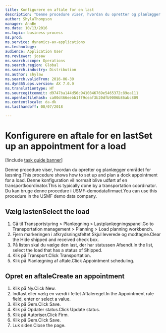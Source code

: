 ```yaml
--- 
title: Konfigurere en aftale for en last
description: "Denne procedure viser, hvordan du opretter og planlægger området for læsning."
author: ShylaThompson
manager: AnnBe
ms.date: 10/13/2016
ms.topic: business-process
ms.prod: 
ms.service: dynamics-ax-applications
ms.technology: 
audience: Application User
ms.reviewer: josaw
ms.search.scope: Operations
ms.search.region: Global
ms.search.industry: Distribution
ms.author: shylaw
ms.search.validFrom: 2016-06-30
ms.dyn365.ops.version: AX 7.0.0
ms.translationtype: HT
ms.sourcegitcommit: d9747ba144d56c9410846769e5465372c89ea111
ms.openlocfilehash: ca00d466eebb1ff9ceaf3b20dfb9006b86abc809
ms.contentlocale: da-dk
ms.lasthandoff: 08/07/2018

---
```

# <a name="set-up-an-appointment-for-a-load"></a><span data-ttu-id="e5610-103">Konfigurere en aftale for en last</span><span class="sxs-lookup"><span data-stu-id="e5610-103">Set up an appointment for a load</span></span>

[!include [task guide banner](../../includes/task-guide-banner.md)]

<span data-ttu-id="e5610-104">Denne procedure viser, hvordan du opretter og planlægger området for læsning.</span><span class="sxs-lookup"><span data-stu-id="e5610-104">This procedure shows how to set up and plan a dock appointment for a load.</span></span> <span data-ttu-id="e5610-105">Denne konfiguration vil normalt blive udført af en transportkoordinator.</span><span class="sxs-lookup"><span data-stu-id="e5610-105">This is typically done by a transportation coordinator.</span></span> <span data-ttu-id="e5610-106">Du kan bruge denne procedure i USMF-demodatafirmaet.</span><span class="sxs-lookup"><span data-stu-id="e5610-106">You can use this procedure in the USMF demo data company.</span></span>


## <a name="select-the-load"></a><span data-ttu-id="e5610-107">Vælg lasten</span><span class="sxs-lookup"><span data-stu-id="e5610-107">Select the load</span></span>
1. <span data-ttu-id="e5610-108">Gå til Transportstyring > Planlægning > Lastplanlægningspanel.</span><span class="sxs-lookup"><span data-stu-id="e5610-108">Go to Transportation management > Planning > Load planning workbench.</span></span>
2. <span data-ttu-id="e5610-109">Fjern markeringen i afkrydsningsfeltet Skjul leverede og modtagne.</span><span class="sxs-lookup"><span data-stu-id="e5610-109">Clear the Hide shipped and received check box.</span></span>
3. <span data-ttu-id="e5610-110">På listen skal du vælge den last, der har statussen Afsendt.</span><span class="sxs-lookup"><span data-stu-id="e5610-110">In the list, select the load that has a status of Shipped.</span></span>
4. <span data-ttu-id="e5610-111">Klik på Transport.</span><span class="sxs-lookup"><span data-stu-id="e5610-111">Click Transportation.</span></span>
5. <span data-ttu-id="e5610-112">Klik på Planlægning af aftale.</span><span class="sxs-lookup"><span data-stu-id="e5610-112">Click Appointment scheduling.</span></span>

## <a name="create-an-appointment"></a><span data-ttu-id="e5610-113">Opret en aftale</span><span class="sxs-lookup"><span data-stu-id="e5610-113">Create an appointment</span></span>
1. <span data-ttu-id="e5610-114">Klik på Ny.</span><span class="sxs-lookup"><span data-stu-id="e5610-114">Click New.</span></span>
2. <span data-ttu-id="e5610-115">Indtast eller vælg en værdi i feltet Aftaleregel.</span><span class="sxs-lookup"><span data-stu-id="e5610-115">In the Appointment rule field, enter or select a value.</span></span>
3. <span data-ttu-id="e5610-116">Klik på Gem.</span><span class="sxs-lookup"><span data-stu-id="e5610-116">Click Save.</span></span>
4. <span data-ttu-id="e5610-117">Klik på Opdater status.</span><span class="sxs-lookup"><span data-stu-id="e5610-117">Click Update status.</span></span>
5. <span data-ttu-id="e5610-118">Klik på Autoriser.</span><span class="sxs-lookup"><span data-stu-id="e5610-118">Click Firm.</span></span>
6. <span data-ttu-id="e5610-119">Klik på Gem.</span><span class="sxs-lookup"><span data-stu-id="e5610-119">Click Save.</span></span>
7. <span data-ttu-id="e5610-120">Luk siden.</span><span class="sxs-lookup"><span data-stu-id="e5610-120">Close the page.</span></span>


